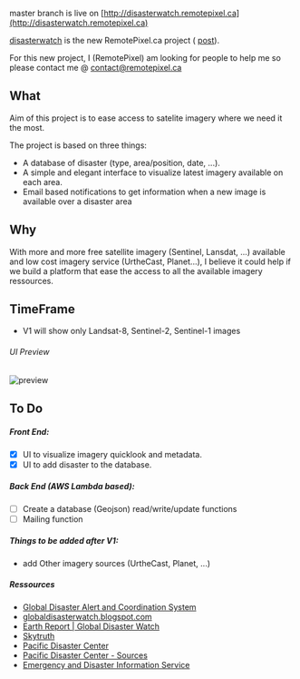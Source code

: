 
master branch is live on [http://disasterwatch.remotepixel.ca](http://disasterwatch.remotepixel.ca)

[disasterwatch](http://disasterwatch.remotepixel.ca) is the new RemotePixel.ca project ( [post](http://remotepixel.ca/blog/disasterwatch-20151231.html)).

For this new project, I (RemotePixel) am looking for people to help me so please
contact me @ contact@remotepixel.ca


What
-------

Aim of this project is to ease access to satelite imagery where we need it the most.

The project is based on three things:
* A database of disaster (type, area/position, date, ...).
* A simple and elegant interface to visualize latest imagery available on each area.
* Email based notifications to get information when a new image is available over a disaster area

Why
-------

With more and more free satellite imagery (Sentinel, Lansdat, ...) available
and low cost imagery service (UrtheCast, Planet...), I believe it could
help if we build a platform that ease the access to all the available
imagery ressources.

TimeFrame
-------

- V1 will show only Landsat-8, Sentinel-2, Sentinel-1 images

###### UI Preview
![preview](https://cloud.githubusercontent.com/assets/10407788/18424407/409061fe-787d-11e6-950c-5615274a3222.gif)

To Do
-------

##### Front End:
- [x] UI to visualize imagery quicklook and metadata.
- [x] UI to add disaster to the database.

##### Back End (AWS Lambda based):
- [ ] Create a database (Geojson) read/write/update functions
- [ ] Mailing function

##### Things to be added after V1:
- add Other imagery sources (UrtheCast, Planet, ...)

##### Ressources
- [Global Disaster Alert and Coordination System](http://www.gdacs.org)
- [globaldisasterwatch.blogspot.com](http://globaldisasterwatch.blogspot.ca)
- [Earth Report | Global Disaster Watch](https://elispiritweaver.wordpress.com)
- [Skytruth](http://skytruth.org)
- [Pacific Disaster Center](http://atlas.pdc.org/atlas/)
- [Pacific Disaster Center - Sources](http://ghin.pdc.org/ghin/catalog/search/browse/browse.page)
- [Emergency and Disaster Information Service](http://hisz.rsoe.hu)
